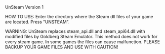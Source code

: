 UnSteam Version 1

HOW TO USE:
Enter the directory where the Steam dll files of your game are located.
Press "UNSTEAM".

WARNING:
UnSteam replaces steam_api.dll and steam_api64.dll with modified files by Goldberg Steam Emulator.
This method does not work for every steam game. In some games the files can cause malfunction.
PLEASE BACKUP YOUR GAME FILES AND USE WITH CAUTION!
